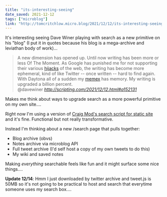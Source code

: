 ```yaml
---
title: "its-interesting-seeing"
date_saved: 2021-12-12
tags: ["microblog"]
link: "http://tomcritchlow.micro.blog/2021/12/12/its-interesting-seeing.html"
---
```

It's interesting seeing Dave Winer playing with search as a new primitive on his "blog" (I put it in quotes because his blog is a mega-archive and leviathan body of work)...

<blockquote class="quoteback" darkmode="" data-title="Scripting%20News%3A%20Sunday%2C%20December%2012%2C%202021" data-author="@davewiner" cite="http://scripting.com/2021/12/12.html#a152131">
A new dimension has opened up. Until now writing has been more or less Of The Moment. As Google has punished me for not supporting their various <a href="http://this.how/googleAndHttp/" target="_blank" rel="noopener">hijacks</a> of the web, the writing has become more ephemeral, kind of like Twitter -- once written -- hard to find again. With Daytona all of a sudden my <a href="https://en.wikipedia.org/wiki/Memex" target="_blank" rel="noopener">memex</a> has memory. My writing is upgraded a billion percent.
<footer>@davewiner <cite><a href="http://scripting.com/2021/12/12.html#a152131">http://scripting.com/2021/12/12.html#a152131</a></cite></footer>
</blockquote>
<script note="" src="https://cdn.jsdelivr.net/gh/Blogger-Peer-Review/quotebacks@1/quoteback.js"></script>

Makes me think about ways to upgrade search as a more powerful primitive on my own site....

Right now I'm using a version of [Craig Mod's search script for static site](https://gist.github.com/cmod/5410eae147e4318164258742dd053993) and it's fine. Functional but not really transformative.

Instead I'm thinking about a new /search page that pulls together:

* Blog archive (obvs)
* Notes archive via microblog API
* Full tweet archive (I'd self host a copy of my own tweets to do this)
* My wiki and saved notes

Making *everything* searchable feels like fun and it might surface some nice things....

**Update 12/14**: Hmm I just downloaded by twitter archive and tweet.js is 50MB so it's not going to be practical to host and search that everytime someone uses my search box.... 
